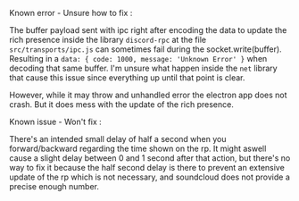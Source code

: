Known error - Unsure how to fix :

The buffer payload sent with ipc right after encoding the data to update the rich presence inside the library `discord-rpc` at the file `src/transports/ipc.js` can sometimes fail during the socket.write(buffer). Resulting in a `data: { code: 1000, message: 'Unknown Error' }` when decoding that same buffer. I'm unsure what happen inside the `net` library that cause this issue since everything up until that point is clear.

However, while it may throw and unhandled error the electron app does not crash.
But it does mess with the update of the rich presence.

Known issue - Won't fix :

There's an intended small delay of half a second when you forward/backward regarding the time shown on the rp. It might aswell cause a slight delay between 0 and 1 second after that action, but there's no way to fix it because the half second delay is there to prevent an extensive update of the rp which is not necessary, and soundcloud does not provide a precise enough number.